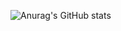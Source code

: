 ![Anurag's GitHub stats](https://github-readme-stats.vercel.app/api?username=genesys225&show_icons=true&theme=radical)
